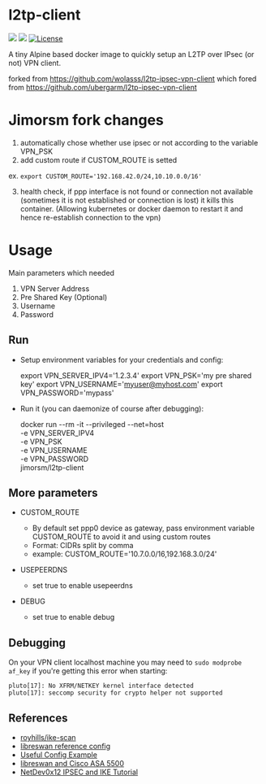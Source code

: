 l2tp-client
===
[![](https://images.microbadger.com/badges/image/ubergarm/l2tp-ipsec-vpn-client.svg)](https://microbadger.com/images/ubergarm/l2tp-ipsec-vpn-client) [![](https://images.microbadger.com/badges/version/ubergarm/l2tp-ipsec-vpn-client.svg)](https://microbadger.com/images/ubergarm/l2tp-ipsec-vpn-client) [![License](https://img.shields.io/github/license/mashape/apistatus.svg)](https://github.com/ubergarm/l2tp-ipsec-vpn-client/blob/master/LICENSE)

A tiny Alpine based docker image to quickly setup an L2TP over IPsec (or not) VPN client.

forked from https://github.com/wolasss/l2tp-ipsec-vpn-client which fored from https://github.com/ubergarm/l2tp-ipsec-vpn-client

# Jimorsm fork changes

1. automatically chose whether use ipsec or not according to the variable VPN_PSK
2. add custom route if CUSTOM_ROUTE is setted

ex. `export CUSTOM_ROUTE='192.168.42.0/24,10.10.0.0/16'`

3. health check, if ppp interface is not found or connection not available (sometimes it is not established or connection is lost) it kills this container. (Allowing kubernetes or docker daemon to restart it and hence re-establish connection to the vpn)



# Usage

Main parameters which needed

1. VPN Server Address
2. Pre Shared Key (Optional)
3. Username
4. Password

## Run
- Setup environment variables for your credentials and config:

    export VPN_SERVER_IPV4='1.2.3.4'
    export VPN_PSK='my pre shared key'
    export VPN_USERNAME='myuser@myhost.com'
    export VPN_PASSWORD='mypass'

- Run it (you can daemonize of course after debugging):

    docker run --rm -it --privileged --net=host \
               -e VPN_SERVER_IPV4 \
               -e VPN_PSK \
               -e VPN_USERNAME \
               -e VPN_PASSWORD \
                  jimorsm/l2tp-client

## More parameters

- CUSTOM_ROUTE
    - By default set ppp0 device as gateway, pass environment variable CUSTOM_ROUTE to avoid it and using custom routes
    - Format: CIDRs split by comma
    - example: CUSTOM_ROUTE='10.7.0.0/16,192.168.3.0/24'

- USEPEERDNS
    - set true to enable usepeerdns

- DEBUG
    - set true to enable debug 



## Debugging
On your VPN client localhost machine you may need to `sudo modprobe af_key`
if you're getting this error when starting:
```
pluto[17]: No XFRM/NETKEY kernel interface detected
pluto[17]: seccomp security for crypto helper not supported
```


## References
* [royhills/ike-scan](https://github.com/royhills/ike-scan)
* [libreswan reference config](https://libreswan.org/wiki/VPN_server_for_remote_clients_using_IKEv1_with_L2TP)
* [Useful Config Example](https://lists.libreswan.org/pipermail/swan/2016/001921.html)
* [libreswan and Cisco ASA 5500](https://sgros.blogspot.com/2013/08/getting-libreswan-connect-to-cisco-asa.html)
* [NetDev0x12 IPSEC and IKE Tutorial](https://youtu.be/7oldcYljp4U?t=1586)
